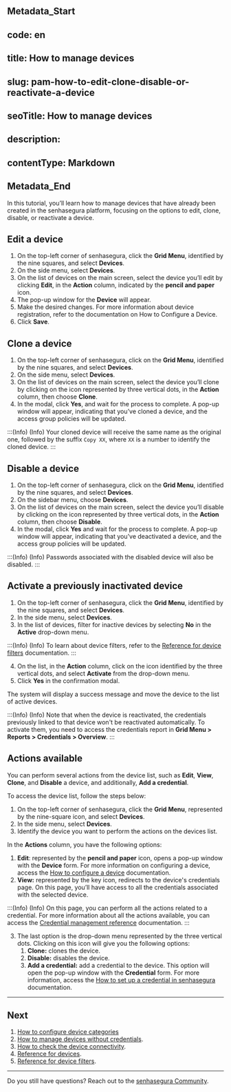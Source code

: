 ## Metadata_Start 
## code: en
## title: How to manage devices 
## slug: pam-how-to-edit-clone-disable-or-reactivate-a-device 
## seoTitle: How to manage devices 
## description:  
## contentType: Markdown 
## Metadata_End
In this tutorial, you’ll learn how to manage devices that have already been created in the senhasegura platform, focusing on the options to edit, clone, disable, or reactivate a device.

## Edit a device

1. On the top-left corner of senhasegura, click the **Grid Menu**, identified by the nine squares, and select **Devices**.
2. On the side menu, select **Devices**.
3. On the list of devices on the main screen, select the device you’ll edit by clicking **Edit**, in the **Action** column, indicated by the **pencil and paper** icon.
4. The pop-up window for the **Device** will appear.
5. Make the desired changes. For more information about device registration, refer to the documentation on How to Configure a Device.
6. Click **Save**.

## Clone a device

1. On the top-left corner of senhasegura, click on the **Grid Menu**, identified by the nine squares, and select **Devices**. 
2. On the side menu, select **Devices**. 
3. On the list of devices on the main screen, select the device you’ll clone by clicking on the icon represented by three vertical dots, in the **Action** column, then choose **Clone**. 
4. In the modal, click **Yes**, and wait for the process to complete. A pop-up window will appear, indicating that you’ve cloned a device, and the access group policies will be updated.

:::(Info) (Info)
Your cloned device will receive the same name as the original one, followed by the suffix  `Copy XX`,  where `XX` is a number to identify the cloned device. 
:::

## Disable a device

1. On the top-left corner of senhasegura, click on the **Grid Menu**, identified by the nine squares, and select **Devices**. 
2. On the sidebar menu, choose **Devices**. 
3. On the list of devices on the main screen, select the device you’ll disable by clicking on the icon represented by three vertical dots, in the **Action** column, then choose **Disable**. 
4. In the modal, click **Yes** and wait for the process to complete. A pop-up window will appear, indicating that you’ve deactivated a device, and the access group policies will be updated.

:::(Info) (Info)
Passwords associated with the disabled device will also be disabled.
:::

## Activate a previously inactivated device

1. On the top-left corner of senhasegura, click the **Grid Menu**, identified by the nine squares, and select **Devices**.
2. In the side menu, select **Devices**.
3. In the list of devices, filter for inactive devices by selecting **No** in the **Active** drop-down menu.

:::(Info) (Info)
To learn about device filters, refer to the [Reference for device filters](/v3-32/docs/pam-reference-for-device-filters) documentation.
:::

4. On the list, in the **Action** column, click on the icon identified by the three vertical dots, and select **Activate** from the drop-down menu.
5. Click **Yes** in the confirmation modal.

The system will display a success message and move the device to the list of active devices.

:::(Info) (Info)
Note that when the device is reactivated, the credentials previously linked to that device won't be reactivated automatically. To activate them, you need to access the credentials report in **Grid Menu > Reports > Credentials > Overview**.
:::

## Actions available
You can perform several actions from the device list, such as **Edit**, **View**, **Clone**, and **Disable** a device, and additionally, **Add a credential**.

To access the device list, follow the steps below:

1. On the top-left corner of senhasegura, click the **Grid Menu**, represented by the nine-square icon, and select **Devices**.
2. In the side menu, select **Devices**.
3. Identify the device you want to perform the actions on the devices list.

In the **Actions** column, you have the following options:

1. **Edit**: represented by the **pencil and paper** icon, opens a pop-up window with the **Device** form. For more information on configuring a device, access the [How to configure a device](https://docs.senhasegura.io/v3-32/docs/pam-devices-management) documentation.
2. **View:** represented by the key icon, redirects to the device's credentials page. On this page, you’ll have access to all the credentials associated with the selected device.

:::(Info) (Info)
On this page, you can perform all the actions related to a credential. For more information about all the actions available, you can access the [Credential management reference](https://docs.senhasegura.io/v3-32/docs/pam-credential-management-reference) documentation.
:::

3. The last option is the drop-down menu represented by the three vertical dots. Clicking on this icon will give you the following options:
    1. **Clone:** clones the device.
    2. **Disable:** disables the device.
    3. **Add a credential:** add a credential to the device. This option will open the pop-up window with the **Credential** form. For more information, access the [How to set up a credential in senhasegura](https://docs.senhasegura.io/v3-32/docs/en/pam-how-to-set-up-a-credential-in-senhasegura) documentation.

***

## Next
1. [How to configure device categories](/v3-32/docs/pam-how-to-configure-devices)
2. [How to manage devices without credentials](/v3-32/docs/pam-devices-without-credentials).
3. [How to check the device connectivity](/v3-32/docs/pam-devices-connectivity-test).
4. [Reference for devices](/v3-32/docs/pam-reference-for-devices).
5. [Reference for device filters](/v3-32/docs/pam-reference-for-device-filters).

***

Do you still have questions? Reach out to the [senhasegura Community](https://community.senhasegura.io/).
